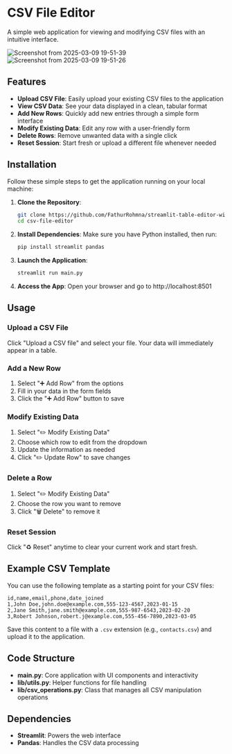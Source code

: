 # CSV File Editor

A simple web application for viewing and modifying CSV files with an intuitive interface.

![Screenshot from 2025-03-09 19-51-39](https://github.com/user-attachments/assets/2be7caa3-5dbd-4b1d-84a5-82b6ea186560)
![Screenshot from 2025-03-09 19-51-26](https://github.com/user-attachments/assets/b8404774-ae6d-4d69-8de0-c490fbb35a39)


## Features

- **Upload CSV File**: Easily upload your existing CSV files to the application
- **View CSV Data**: See your data displayed in a clean, tabular format
- **Add New Rows**: Quickly add new entries through a simple form interface
- **Modify Existing Data**: Edit any row with a user-friendly form
- **Delete Rows**: Remove unwanted data with a single click
- **Reset Session**: Start fresh or upload a different file whenever needed

## Installation

Follow these simple steps to get the application running on your local machine:

1. **Clone the Repository**:
   ```bash
   git clone https://github.com/FathurRohmna/streamlit-table-editor-with-pandas.git
   cd csv-file-editor
   ```

2. **Install Dependencies**:
   Make sure you have Python installed, then run:
   ```bash
   pip install streamlit pandas
   ```

3. **Launch the Application**:
   ```bash
   streamlit run main.py
   ```

4. **Access the App**:
   Open your browser and go to http://localhost:8501

## Usage

### Upload a CSV File
Click "Upload a CSV file" and select your file. Your data will immediately appear in a table.

### Add a New Row
1. Select "➕ Add Row" from the options
2. Fill in your data in the form fields
3. Click the "➕ Add Row" button to save

### Modify Existing Data
1. Select "✏️ Modify Existing Data"
2. Choose which row to edit from the dropdown
3. Update the information as needed
4. Click "✏️ Update Row" to save changes

### Delete a Row
1. Select "✏️ Modify Existing Data" 
2. Choose the row you want to remove
3. Click "🗑️ Delete" to remove it

### Reset Session
Click "♻️ Reset" anytime to clear your current work and start fresh.

## Example CSV Template

You can use the following template as a starting point for your CSV files:

```csv
id,name,email,phone,date_joined
1,John Doe,john.doe@example.com,555-123-4567,2023-01-15
2,Jane Smith,jane.smith@example.com,555-987-6543,2023-02-20
3,Robert Johnson,robert.j@example.com,555-456-7890,2023-03-05
```

Save this content to a file with a `.csv` extension (e.g., `contacts.csv`) and upload it to the application.

## Code Structure

- **main.py**: Core application with UI components and interactivity
- **lib/utils.py**: Helper functions for file handling
- **lib/csv_operations.py**: Class that manages all CSV manipulation operations

## Dependencies

- **Streamlit**: Powers the web interface
- **Pandas**: Handles the CSV data processing

